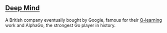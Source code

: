 ## [Deep Mind](#deep-mind)

A British company eventually bought by Google, famous for their [Q-learning](#q-learning) work and AlphaGo, the strongest Go player in history.

